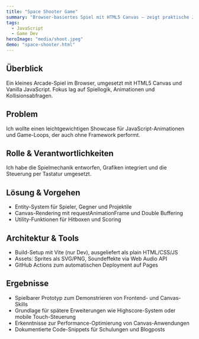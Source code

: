 ```yaml
---
title: "Space Shooter Game"
summary: "Browser-basiertes Spiel mit HTML5 Canvas – zeigt praktische JavaScript-Anwendung und Game Development"
tags:
  - JavaScript
  - Game Dev
heroImage: "media/shoot.jpeg"
demo: "space-shooter.html"
---
```

## Überblick
Ein kleines Arcade-Spiel im Browser, umgesetzt mit HTML5 Canvas und Vanilla JavaScript. Fokus lag auf Spiellogik, Animationen und Kollisionsabfragen.

## Problem
Ich wollte einen leichtgewichtigen Showcase für JavaScript-Animationen und Game-Loops, der auch ohne Framework performt.

## Rolle & Verantwortlichkeiten
Ich habe die Spielmechanik entworfen, Grafiken integriert und die Steuerung per Tastatur umgesetzt.

## Lösung & Vorgehen
- Entity-System für Spieler, Gegner und Projektile
- Canvas-Rendering mit requestAnimationFrame und Double Buffering
- Utility-Funktionen für Hitboxen und Scoring

## Architektur & Tools
- Build-Setup mit Vite (nur Dev), ausgeliefert als plain HTML/CSS/JS
- Assets: Sprites als SVG/PNG, Soundeffekte via Web Audio API
- GitHub Actions zum automatischen Deployment auf Pages

## Ergebnisse
- Spielbarer Prototyp zum Demonstrieren von Frontend- und Canvas-Skills
- Grundlage für spätere Erweiterungen wie Highscore-System oder mobile Touch-Steuerung
- Erkenntnisse zur Performance-Optimierung von Canvas-Anwendungen
- Dokumentierte Code-Snippets für Schulungen und Blogposts
